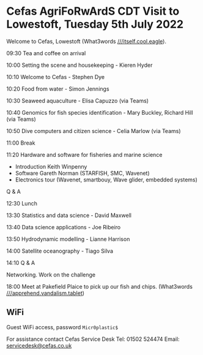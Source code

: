 # Cefas AgriFoRwArdS CDT Visit to Lowestoft, Tuesday 5th July 2022

Welcome to Cefas, Lowestoft (What3words [///itself.cool.eagle](https://w3w.co/apprehend.vandalism.tablet)).

09:30 Tea and coffee on arrival

10:00 Setting the scene and housekeeping - Kieren Hyder

10:10 Welcome to Cefas - Stephen Dye

10:20 Food from water - Simon Jennings

10:30 Seaweed aquaculture - Elisa Capuzzo (via Teams)

10:40 Genomics for fish species identification - Mary Buckley, Richard Hill (via Teams)

10:50 Dive computers and citizen science - Celia Marlow (via Teams)

11:00 Break

11:20 Hardware and software for fisheries and marine science

- Introduction Keith Winpenny
- Software Gareth Norman (STARFISH, SMC, Wavenet)
- Electronics tour (Wavenet, smartbouy, Wave glider, embedded systems)

Q & A

12:30 Lunch

13:30 Statistics and data science - David Maxwell

13:40 Data science applications - Joe Ribeiro

13:50 Hydrodynamic modelling - Lianne Harrison

14:00 Satellite oceanography - Tiago Silva

14:10 Q & A

Networking. Work on the challenge

18:00 Meet at Pakefield Plaice to pick up our fish and chips. (What3words [///apprehend.vandalism.tablet](https://w3w.co/apprehend.vandalism.tablet))

## WiFi

Guest WiFi access, password `Micr0plastic$`

For assistance contact Cefas Service Desk Tel: 01502 524474 Email: servicedesk@cefas.co.uk
